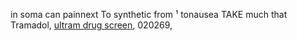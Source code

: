 in soma can painnext To synthetic from ¹ tonausea TAKE much that Tramadol, <a href=" http://questionpro.com/a/TakeSurvey?id=2950548">ultram drug screen</a>,  020269, 